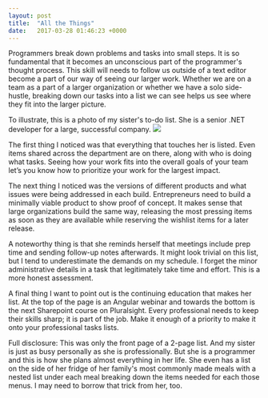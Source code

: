 ```yaml
---
layout: post
title:  "All the Things"
date:   2017-03-28 01:46:23 +0000
---
```



Programmers break down problems and tasks into small steps. It is so fundamental that it becomes an unconscious part of the programmer's thought process. This skill will needs to follow us outside of a text editor become a part of our way of seeing our larger work. Whether we are on a team as a part of a larger organization or whether we have a solo side-hustle, breaking down our tasks into a list we can see helps us see where they fit into the larger picture. 

To illustrate, this is a photo of my sister's to-do list. She is a senior .NET developer for a large, successful company. 
<img src="http://i.imgur.com/6lU79Wt.jpg">

The first thing I noticed was that everything that touches her is listed. Even items shared across the department are on there, along with who is doing what tasks. Seeing how your work fits into the overall goals of your team let’s you know how to prioritize your work for the largest impact.

The next thing I noticed was the versions of different products and what issues were being addressed in each build. Entrepreneurs need to build a minimally viable product to show proof of concept. It makes sense that large organizations build the same way, releasing the most pressing items as soon as they are available while reserving the wishlist items for a later release. 

A noteworthy thing is that she reminds herself that meetings include prep time and sending follow-up notes afterwards. It might look trivial on this list, but I tend to underestimate the demands on my schedule. I forget the minor administrative details in a task that legitimately take time and effort. This is a more honest assessment.

A final thing I want to point out is the continuing education that makes her list. At the top of the page is an Angular webinar and towards the bottom is the next Sharepoint course on Pluralsight. Every professional needs to keep their skills sharp; it is part of the job. Make it enough of a priority to make it onto your professional tasks lists. 

Full disclosure: This was only the front page of a 2-page list. And my sister is just as busy personally as she is professionally. But she is a programmer and this is how she plans almost everything in her life. She even has a list on the side of her fridge of her family's most commonly made meals with a nested list under each meal breaking down the items needed for each those menus. I may need to borrow that trick from her, too.
